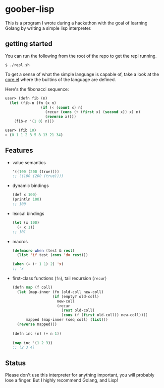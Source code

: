 # goober-lisp

This is a program I wrote during a hackathon with the goal of learning Golang
by writing a simple lisp interpreter.

## getting started

You can run the following from the root of the repo to get the repl running.

```
$ ./repl.sh
```

To get a sense of what the simple language is capable of, take a look at the [core.el](core.el) where the builtins of the language are defined.

Here's the fibonacci sequence:

```lisp
user> (defn fib (n)
  (let (fib-n (fn (x n)
                (if (< (count x) n) 
                  (recur (cons (+ (first x) (second x)) x) n)
                  (reverse x))))
    (fib-n '(1 0) n)))

user> (fib 10)
> (0 1 1 2 3 5 8 13 21 34)
```
## Features

* value semantics
  ```lisp
  '((100 (200 (true))))
  ;; ((100 (200 (true))))
  ```
* dynamic bindings
  ```lisp
  (def x 100)
  (println 100)
  ;; 100
  ```
* lexical bindings
  ```lisp
  (let (x 100)
    (+ x 1))
  ;; 101
  ```
* macros
  ```lisp
  (defmacro when (test & rest) 
    (list 'if test (cons 'do rest)))

  (when (= (+ 1 1) 2) 'x)
  ;; 'x
  ```
* first-class functions (`fn`), tail recursion (`recur`)
  ```lisp
  (defn map (f coll)
    (let (map-inner (fn (old-coll new-coll)
                    (if (empty? old-coll)
                      new-coll
                      (recur
                        (rest old-coll)
                        (cons (f (first old-coll)) new-coll))))
        mapped (map-inner (seq coll) (list)))
    (reverse mapped)))
    
  (defn inc (n) (+ n 1))
    
  (map inc '(1 2 3))
  ;; (2 3 4)
  ```
## Status

Please don't use this interpreter for anything important, you will probably lose a finger. But I highly recommend Golang, and Lisp!
